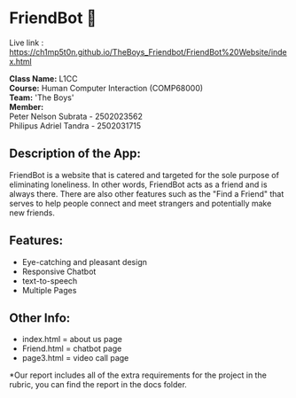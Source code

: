 # FriendBot :robot:
Live link : https://ch1mp5t0n.github.io/TheBoys_Friendbot/FriendBot%20Website/index.html

**Class Name:** L1CC  
**Course:** Human Computer Interaction (COMP68000)  
**Team:** 'The Boys'  
**Member:**  
Peter Nelson Subrata - 2502023562  
Philipus Adriel Tandra - 2502031715

## Description of the App:
FriendBot is a website that is catered and targeted for the sole purpose of eliminating loneliness. In other words, FriendBot acts as a friend and is always there. There are also other features such as the "Find a Friend" that serves to help people connect and meet strangers and potentially make new friends. 

## Features: 
* Eye-catching and pleasant design  
* Responsive Chatbot  
* text-to-speech  
* Multiple Pages


## Other Info:  
* index.html = about us page  
* Friend.html = chatbot page  
* page3.html = video call page  
  
  
*Our report includes all of the extra requirements for the project in the rubric, you can find the report in the docs folder.  

